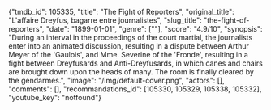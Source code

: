 {"tmdb_id": 105335, "title": "The Fight of Reporters", "original_title": "L'affaire Dreyfus, bagarre entre journalistes", "slug_title": "the-fight-of-reporters", "date": "1899-01-01", "genre": [""], "score": "4.9/10", "synopsis": "During an interval in the proceedings of the court martial, the journalists enter into an animated discussion, resulting in a dispute between Arthur Meyer of the 'Gaulois', and Mme. Severine of the 'Fronde', resulting in a fight between Dreyfusards and Anti-Dreyfusards, in which canes and chairs are brought down upon the heads of many. The room is finally cleared by the gendarmes.", "image": "/img/default-cover.png", "actors": [], "comments": [], "recommandations_id": [105330, 105329, 105338, 105332], "youtube_key": "notfound"}